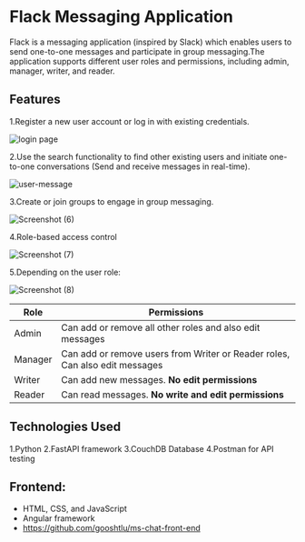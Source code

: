 # Flack Messaging Application

Flack is a messaging application (inspired by Slack) which enables users to send one-to-one messages and participate in group messaging.The application supports different user roles and permissions, including admin, manager, writer, and reader.


## Features

1.Register a new user account or log in with existing credentials.

![login page](https://github.com/gooshtlu/ms-chat/assets/104629208/0ca532ef-c19a-4c6a-9c78-483e4b801a28)

2.Use the search functionality to find other existing users and initiate one-to-one conversations (Send and receive messages in real-time).

![user-message](https://github.com/gooshtlu/ms-chat/assets/104629208/8443a2b0-4ca2-47dd-987c-de89489b3b0e)

3.Create or join groups to engage in group messaging.

![Screenshot (6)](https://github.com/gooshtlu/ms-chat/assets/104629208/504d4abf-1632-4d02-b19b-b4963328a4f9)

4.Role-based access control

![Screenshot (7)](https://github.com/gooshtlu/ms-chat/assets/104629208/984e5302-269f-4703-bb23-b6882cf174dd)

5.Depending on the user role:

![Screenshot (8)](https://github.com/gooshtlu/ms-chat/assets/104629208/66d6134e-718c-4c8c-8a3c-b1a745dd8128)


| Role      | Permissions                                                                 |
| ----------- |-----------------------------------------------------------------------------|
| Admin      | Can add or remove all other roles and also edit messages                    |
| Manager   | Can add or remove users from Writer or Reader roles, Can also edit messages |
| Writer   | Can add new messages. **No edit permissions**                               |
| Reader   | Can read messages. **No write and edit permissions**                        |


## Technologies Used

1.Python
2.FastAPI framework
3.CouchDB Database
4.Postman for API testing

## Frontend: 
- HTML, CSS, and JavaScript
- Angular framework 
- https://github.com/gooshtlu/ms-chat-front-end










